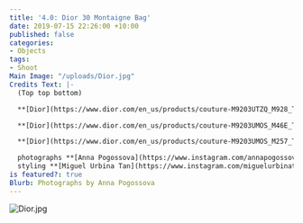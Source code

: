 ```yaml
---
title: '4.0: Dior 30 Montaigne Bag'
date: 2019-07-15 22:26:00 +10:00
published: false
categories:
- Objects
tags:
- Shoot
Main Image: "/uploads/Dior.jpg"
Credits Text: |-
  (Top top bottom)

  **[Dior](https://www.dior.com/en_us/products/couture-M9203UTZQ_M928_TU-30-montaigne-dior-oblique-bag)** 30 Montaigne in oblique jacquard canvas

  **[Dior](https://www.dior.com/en_us/products/couture-M9203UMOS_M46E_TU-30-montaigne-calfskin-bag)** 30 Montaigne in pale pink

  **[Dior](https://www.dior.com/en_us/products/couture-M9203UMOS_M257_TU-30-montaigne-calfskin-bag) 30 Montaigne in sienna

  photographs **[Anna Pogossova](https://www.instagram.com/annapogossova/)** at **[B&A](https://www.instagram.com/barepsau/)**
  styling **[Miguel Urbina Tan](https://www.instagram.com/miguelurbinatan/)**
is featured?: true
Blurb: Photographs by Anna Pogossova
---
```


![Dior.jpg](/uploads/Dior.jpg)